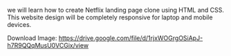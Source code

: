 we will learn how to create Netflix landing page clone using HTML and CSS. This website design will be completely responsive for laptop and mobile devices. 

Download Image: https://drive.google.com/file/d/1rjxWOGrgOSiApJ-h7R9QQqMusU0VCGix/view